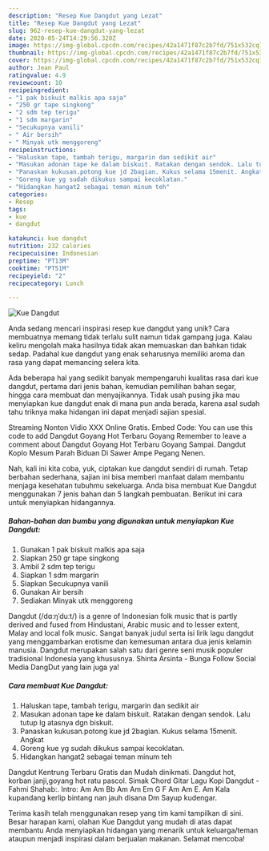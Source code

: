 ```yaml
---
description: "Resep Kue Dangdut yang Lezat"
title: "Resep Kue Dangdut yang Lezat"
slug: 962-resep-kue-dangdut-yang-lezat
date: 2020-05-24T14:29:56.320Z
image: https://img-global.cpcdn.com/recipes/42a1471f87c2b7fd/751x532cq70/kue-dangdut-foto-resep-utama.jpg
thumbnail: https://img-global.cpcdn.com/recipes/42a1471f87c2b7fd/751x532cq70/kue-dangdut-foto-resep-utama.jpg
cover: https://img-global.cpcdn.com/recipes/42a1471f87c2b7fd/751x532cq70/kue-dangdut-foto-resep-utama.jpg
author: Jean Paul
ratingvalue: 4.9
reviewcount: 10
recipeingredient:
- "1 pak biskuit malkis apa saja"
- "250 gr tape singkong"
- "2 sdm tep terigu"
- "1 sdm margarin"
- "Secukupnya vanili"
- " Air bersih"
- " Minyak utk menggoreng"
recipeinstructions:
- "Haluskan tape, tambah terigu, margarin dan sedikit air"
- "Masukan adonan tape ke dalam biskuit. Ratakan dengan sendok. Lalu tutup lg atasnya dgn biskuit."
- "Panaskan kukusan.potong kue jd 2bagian. Kukus selama 15menit. Angkat"
- "Goreng kue yg sudah dikukus sampai kecoklatan."
- "Hidangkan hangat2 sebagai teman minum teh"
categories:
- Resep
tags:
- kue
- dangdut

katakunci: kue dangdut 
nutrition: 232 calories
recipecuisine: Indonesian
preptime: "PT13M"
cooktime: "PT51M"
recipeyield: "2"
recipecategory: Lunch

---
```



![Kue Dangdut](https://img-global.cpcdn.com/recipes/42a1471f87c2b7fd/751x532cq70/kue-dangdut-foto-resep-utama.jpg)

Anda sedang mencari inspirasi resep kue dangdut yang unik? Cara membuatnya memang tidak terlalu sulit namun tidak gampang juga. Kalau keliru mengolah maka hasilnya tidak akan memuaskan dan bahkan tidak sedap. Padahal kue dangdut yang enak seharusnya memiliki aroma dan rasa yang dapat memancing selera kita.

Ada beberapa hal yang sedikit banyak mempengaruhi kualitas rasa dari kue dangdut, pertama dari jenis bahan, kemudian pemilihan bahan segar, hingga cara membuat dan menyajikannya. Tidak usah pusing jika mau menyiapkan kue dangdut enak di mana pun anda berada, karena asal sudah tahu triknya maka hidangan ini dapat menjadi sajian spesial.

Streaming Nonton Vidio XXX Online Gratis. Embed Code: You can use this code to add Dangdut Goyang Hot Terbaru Goyang Remember to leave a comment about Dangdut Goyang Hot Terbaru Goyang Sampai. Dangdut Koplo Mesum Parah Biduan Di Sawer Ampe Pegang Nenen.


Nah, kali ini kita coba, yuk, ciptakan kue dangdut sendiri di rumah. Tetap berbahan sederhana, sajian ini bisa memberi manfaat dalam membantu menjaga kesehatan tubuhmu sekeluarga. Anda bisa membuat Kue Dangdut menggunakan 7 jenis bahan dan 5 langkah pembuatan. Berikut ini cara untuk menyiapkan hidangannya.

<!--inarticleads1-->

##### Bahan-bahan dan bumbu yang digunakan untuk menyiapkan Kue Dangdut:

1. Gunakan 1 pak biskuit malkis apa saja
1. Siapkan 250 gr tape singkong
1. Ambil 2 sdm tep terigu
1. Siapkan 1 sdm margarin
1. Siapkan Secukupnya vanili
1. Gunakan  Air bersih
1. Sediakan  Minyak utk menggoreng


Dangdut (/dɑːŋˈduːt/) is a genre of Indonesian folk music that is partly derived and fused from Hindustani, Arabic music and to lesser extent, Malay and local folk music. Sangat banyak judul serta isi lirik lagu dangdut yang menggambarkan erotisme dan kemesuman antara dua jenis kelamin manusia. Dangdut merupakan salah satu dari genre seni musik populer tradisional Indonesia yang khususnya. Shinta Arsinta - Bunga Follow Social Media DangDut yang lain juga ya! 

<!--inarticleads2-->

##### Cara membuat Kue Dangdut:

1. Haluskan tape, tambah terigu, margarin dan sedikit air
1. Masukan adonan tape ke dalam biskuit. Ratakan dengan sendok. Lalu tutup lg atasnya dgn biskuit.
1. Panaskan kukusan.potong kue jd 2bagian. Kukus selama 15menit. Angkat
1. Goreng kue yg sudah dikukus sampai kecoklatan.
1. Hidangkan hangat2 sebagai teman minum teh


Dangdut Kentrung Terbaru Gratis dan Mudah dinikmati. Dangdut hot, korban janji,goyang hot ratu pascol. Simak Chord Gitar Lagu Kopi Dangdut - Fahmi Shahab:. Intro: Am Am Bb Am Am Em G F Am Am E. Am Kala kupandang kerlip bintang nan jauh disana Dm Sayup kudengar. 

Terima kasih telah menggunakan resep yang tim kami tampilkan di sini. Besar harapan kami, olahan Kue Dangdut yang mudah di atas dapat membantu Anda menyiapkan hidangan yang menarik untuk keluarga/teman ataupun menjadi inspirasi dalam berjualan makanan. Selamat mencoba!
